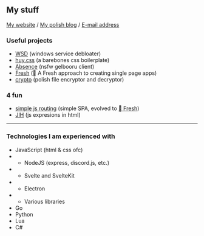## My stuff
[My website](https://tzwel.xyz) /
[My polish blog](https://blog.tzwel.xyz) /
[E-mail address](mailto:tzwel@int.pl)

### Useful projects
- [WSD](https://github.com/tzwel/WSD) (windows service debloater)
- [huy.css](https://github.com/tzwel/huy.css) (a barebones css boilerplate)
- [Absence](https://github.com/tzwel/Absence) (nsfw gelbooru client)
- [Fresh](https://github.com/tzwel/Fresh) (🧊 A Fresh approach to creating single page apps)
- [crypto](https://github.com/tzwel/crypto) (polish file encryptor and decryptor)

### 4 fun
- [simple js routing](https://github.com/tzwel/simple-js-routing) (simple SPA, evolved to [🧊 Fresh](https://github.com/tzwel/Fresh))
- [JIH](https://github.com/tzwel/JIH) (js expresions in html)

---

### Technologies I am experienced with
- JavaScript (html & css ofc)
- - NodeJS (express, discord.js, etc.)
- - Svelte and SvelteKit
- - Electron
- - Various libraries
- Go
- Python
- Lua
- C#
